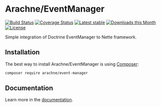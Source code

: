 Arachne/EventManager
====

[![Build Status](https://img.shields.io/travis/Arachne/EventManager/master.svg?style=flat-square)](https://travis-ci.org/Arachne/EventManager/branches)
[![Coverage Status](https://img.shields.io/coveralls/Arachne/EventManager/master.svg?style=flat-square)](https://coveralls.io/github/Arachne/EventManager?branch=master)
[![Latest stable](https://img.shields.io/packagist/v/arachne/event-manager.svg?style=flat-square)](https://packagist.org/packages/arachne/event-manager)
[![Downloads this Month](https://img.shields.io/packagist/dm/arachne/event-manager.svg?style=flat-square)](https://packagist.org/packages/arachne/event-manager)
[![License](https://img.shields.io/badge/license-MIT-blue.svg?style=flat-square)](https://github.com/Arachne/EventManager/blob/master/license.md)

Simple integration of Doctrine EventManager to Nette framework.


Installation
----

The best way to install Arachne/EventManager is using  [Composer](http://getcomposer.org/):

```sh
composer require arachne/event-manager
```


Documentation
----

Learn more in the [documentation](docs/index.md).
